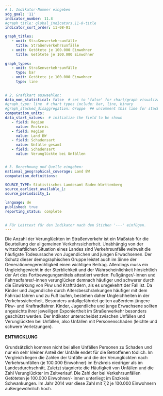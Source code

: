 ```yaml
---
# 1. Indikator-Nummer eingeben 
sdg_goal: '11'
indicator_number: 11.8
#graph_title: global_indicators.11-8-title
indicator_sort_order: 11-08-01

graph_titles:
   - unit: Straßenverkehrsunfälle
     title: Straßenverkehrsunfälle
   - unit: Getötete je 100.000 Einwohner
     title: Getötete je 100.000 Einwohner
  
graph_types:
   - unit: Straßenverkehrsunfälle
     type: bar
   - unit: Getötete je 100.000 Einwohner
     type: line
 
 
# 2. Grafikart auswaehlen: 
data_non_statistical: false  # set to 'false' for chart/graph visualization 
#graph_type: line  # chart types include: bar, line, binary 
#graph_stacked_disaggregation: Gruppe  ## uncomment this line for stacked bars. eplace 'Geschlecht' with the field of aggregation. 
computation_units:  
data_start_values:  # initialize the field to be shown  
   - field: Region 
     value: Enzkreis
   - field: Region 
     value: Land BW
   - field: Schadensart 
     value: Unfälle gesamt 
   - field: Schadensart 
     value: Verunglückte bei Unfällen 


# 3. Berechnung und Quelle eingeben: 
national_geographical_coverage: Land BW
computation_definitions: 

SOURCE_TYPE: Statistisches Landesamt Baden-Württemberg
source_earliest_available_1: 
source_periodicity_1: 

language: de   
published: true 
reporting_status: complete
 
 
# Für Leittext für den Indikator nach den Stichen '---' einfügen. 
---
```

Die Anzahl der Verunglückten im Straßenverkehr ist ein Maßstab für die Beurteilung der allgemeinen Verkehrssicherheit. Unabhängig von der wirtschaftlichen Situation eines Landes sind Verkehrsunfälle weltweit die häufigste Todesursache von Jugendlichen und jungen Erwachsenen. Der Schutz dieser demographischen Gruppe leistet auch im Sinne der Generationengerechtigkeit einen wichtigen Beitrag. Allerdings muss ein Ungleichgewicht in der Sterblichkeit und der Wahrscheinlichkeit hinsichtlich der Art des Fortbewegungsmittels attestiert werden: Fußgänger/-innen und Fahrradfahrer/-innen verunglücken demnach häufiger und schwerer durch die Einwirkung von Pkw und Krafträdern, als es umgekehrt der Fall ist. Da Kinder und Jugendliche durch Altersbeschränkungen häufiger mit dem Fahrrad fahren und zu Fuß laufen, bestehen daher Ungleichheiten in der Verkehrssicherheit. Besonders unfallgefährdet gelten außerdem jüngere Pkw- und Kraftradfahrer. Kinder, Jugendliche und junge Erwachsene sollten angesichts ihrer jeweiligen Exponiertheit im Straßenverkehr besonders geschützt werden. Der Indikator unterscheidet zwischen Unfällen und Verunglückten bei Unfällen, also Unfällen mit Personenschaden (leichte und schwere Verletzungen). <br>
<br>
**ENTWICKLUNG** <br>
<br>
Grundsätzlich kommen nicht bei allen Unfällen Personen zu Schaden und nur ein sehr kleiner Anteil der Unfälle endet für die Betroffenen tödlich. Im Vergleich liegen die Zahlen der Unfälle und die der Verunglückten nach Verkehrsunfällen (je 100.000 Einwohner) im Enzkreis niedriger als im Landesdurchschnitt. Zuletzt stagnierte die Häufigkeit von Unfällen und die Zahl Verunglückter im Zeitverlauf. Die Zahl der bei Verkehrsunfällen Getöteten je 100.000 Einwohner/- innen unterliegt im Enzkreis Schwankungen. Im Jahr 2014 war diese Zahl mit 7,2 je 100.000 Einwohnern außergewöhnlich hoch.
